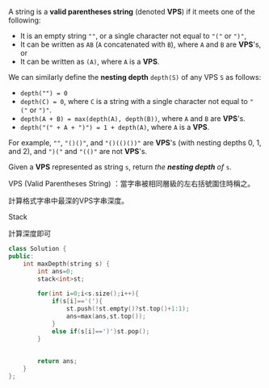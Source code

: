A string is a **valid parentheses string** (denoted **VPS**) if it meets one of the following:

- It is an empty string `""`, or a single character not equal to `"("` or `")"`,
- It can be written as `AB` (`A` concatenated with `B`), where `A` and `B` are **VPS**'s, or
- It can be written as `(A)`, where `A` is a **VPS**.

We can similarly define the **nesting depth** `depth(S)` of any VPS `S` as follows:

- `depth("") = 0`
- `depth(C) = 0`, where `C` is a string with a single character not equal to `"("` or `")"`.
- `depth(A + B) = max(depth(A), depth(B))`, where `A` and `B` are **VPS**'s.
- `depth("(" + A + ")") = 1 + depth(A)`, where `A` is a **VPS**.

For example, `""`, `"()()"`, and `"()(()())"` are **VPS**'s (with nesting depths 0, 1, and 2), and `")("` and `"(()"` are not **VPS**'s.

Given a **VPS** represented as string `s`, return _the **nesting depth** of_ `s`.

VPS (Valid Parentheses String) ：當字串被相同層級的左右括號圍住時稱之。

計算格式字串中最深的VPS字串深度。

Stack

計算深度即可

```cpp
class Solution {
public:
    int maxDepth(string s) {
        int ans=0;
        stack<int>st;
        
        for(int i=0;i<s.size();i++){
            if(s[i]=='('){
                st.push(!st.empty()?st.top()+1:1);
                ans=max(ans,st.top());
            }
            else if(s[i]==')')st.pop();
        }
        
        
        return ans;
    }
};
```